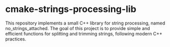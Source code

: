 # cmake-strings-processing-lib
This repository implements a small C++ library for string processing, named no_strings_attached. The goal of this project is to provide simple and efficient functions for splitting and trimming strings, following modern C++ practices.
